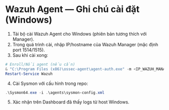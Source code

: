 # Wazuh Agent — Ghi chú cài đặt (Windows)

1) Tải bộ cài Wazuh Agent cho Windows (phiên bản tương thích với Manager).
2) Trong quá trình cài, nhập IP/hostname của Wazuh Manager (mặc định port 1514/1515).
3) Sau khi cài xong:
```powershell
# Enroll/Nối agent (nếu cần)
& "C:\Program Files (x86)\ossec-agent\agent-auth.exe" -m <IP_WAZUH_MANAGER>
Restart-Service Wazuh
```
4) Cài Sysmon với cấu hình trong repo:
```powershell
.\Sysmon64.exe -i .\agents\sysmon-config.xml
```
5) Xác nhận trên Dashboard đã thấy logs từ host Windows.
